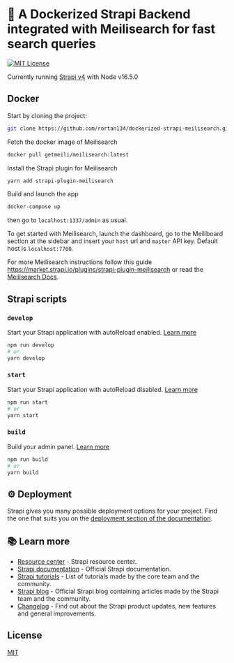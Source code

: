 # 🚀 A Dockerized Strapi Backend integrated with Meilisearch for fast search queries

[![MIT License](https://img.shields.io/github/license/rortan134/dockerized-strapi-meilisearch)](https://github.com/rortan134/dockerized-strapi-meilisearch/blob/master/LICENCE)

Currently running [Strapi v4](https://docs.strapi.io/developer-docs/latest/getting-started/introduction.html) with Node v16.5.0

## Docker

Start by cloning the project:

```bash
git clone https://github.com/rortan134/dockerized-strapi-meilisearch.git
```

Fetch the docker image of Meilisearch

```bash
docker pull getmeili/meilisearch:latest
```

Install the Strapi plugin for Meilisearch

```bash
yarn add strapi-plugin-meilisearch
```

Build and launch the app

```bash
docker-compose up
```

then go to `localhost:1337/admin` as usual.

To get started with Meilisearch, launch the dashboard, go to the Meiliboard section at the sidebar and insert your `host` url and `master` API key.
Default host is `localhost:7700`.

For more Meilisearch instructions follow this guide <https://market.strapi.io/plugins/strapi-plugin-meilisearch> or read the [Meilisearch Docs](https://docs.meilisearch.com/learn/getting_started/quick_start.html).

## Strapi scripts

### `develop`

Start your Strapi application with autoReload enabled. [Learn more](https://docs.strapi.io/developer-docs/latest/developer-resources/cli/CLI.html#strapi-develop)

```bash
npm run develop
# or
yarn develop
```

### `start`

Start your Strapi application with autoReload disabled. [Learn more](https://docs.strapi.io/developer-docs/latest/developer-resources/cli/CLI.html#strapi-start)

```bash
npm run start
# or
yarn start
```

### `build`

Build your admin panel. [Learn more](https://docs.strapi.io/developer-docs/latest/developer-resources/cli/CLI.html#strapi-build)

```bash
npm run build
# or
yarn build
```

## ⚙️ Deployment

Strapi gives you many possible deployment options for your project. Find the one that suits you on the [deployment section of the documentation](https://docs.strapi.io/developer-docs/latest/setup-deployment-guides/deployment.html).

## 📚 Learn more

- [Resource center](https://strapi.io/resource-center) - Strapi resource center.
- [Strapi documentation](https://docs.strapi.io) - Official Strapi documentation.
- [Strapi tutorials](https://strapi.io/tutorials) - List of tutorials made by the core team and the community.
- [Strapi blog](https://docs.strapi.io) - Official Strapi blog containing articles made by the Strapi team and the community.
- [Changelog](https://strapi.io/changelog) - Find out about the Strapi product updates, new features and general improvements.

## License

[MIT](https://choosealicense.com/licenses/mit/)
